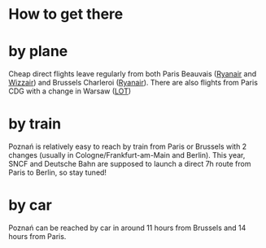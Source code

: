# How to get there

# by plane
Cheap direct flights leave regularly from both Paris Beauvais ([Ryanair](https://www.ryanair.com/gb/en) and [Wizzair](https://wizzair.com/#/)) and Brussels Charleroi ([Ryanair](https://www.ryanair.com/gb/en)). There are also flights from Paris CDG with a change in Warsaw ([LOT](https://www.lot.com/pl/en))

# by train
Poznań is relatively easy to reach by train from Paris or Brussels with 2 changes (usually in Cologne/Frankfurt-am-Main and Berlin). This year, SNCF and Deutsche Bahn are supposed to launch a direct 7h route from Paris to Berlin, so stay tuned!

# by car
Poznań can be reached by car in around 11 hours from Brussels and 14 hours from Paris.
